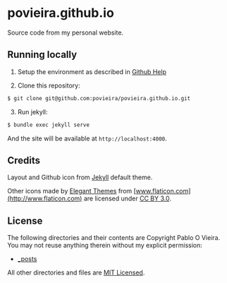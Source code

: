 # povieira.github.io
Source code from my personal website.

## Running locally

1. Setup the environment as described in [Github Help](https://help.github.com/articles/using-jekyll-with-pages/#installing-jekyll)

2. Clone this repository:

  ```bash
  $ git clone git@github.com:povieira/povieira.github.io.git
  ```

3. Run jekyll:

  ```bash
  $ bundle exec jekyll serve
  ```
And the site will be available at `http://localhost:4000`.

## Credits
Layout and Github icon from [Jekyll](http://jekyllrb.com/) default theme.

Other icons made by [Elegant Themes](http://www.elegantthemes.com) from
[www.flaticon.com](http://www.flaticon.com) are licensed under
[CC BY 3.0](http://creativecommons.org/licenses/by/3.0/).

## License
The following directories and their contents are Copyright Pablo O Vieira. You may not reuse anything therein without my explicit permission:

* [_posts](https://github.com/povieira/povieira.github.io/tree/master/_posts)

All other directories and files are [MIT Licensed](http://www.opensource.org/licenses/mit-license.php).
